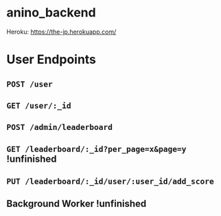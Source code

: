 # anino_backend
Heroku: https://the-jp.herokuapp.com/
# User Endpoints
## `POST /user`
## `GET /user/:_id`
## `POST /admin/leaderboard`
## `GET /leaderboard/:_id?per_page=x&page=y` !unfinished
## `PUT /leaderboard/:_id/user/:user_id/add_score`
## Background Worker !unfinished


